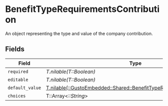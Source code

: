 # BenefitTypeRequirementsContribution

An object representing the type and value of the company contribution.


## Fields

| Field                                                                                                                                 | Type                                                                                                                                  | Required                                                                                                                              | Description                                                                                                                           |
| ------------------------------------------------------------------------------------------------------------------------------------- | ------------------------------------------------------------------------------------------------------------------------------------- | ------------------------------------------------------------------------------------------------------------------------------------- | ------------------------------------------------------------------------------------------------------------------------------------- |
| `required`                                                                                                                            | *T.nilable(T::Boolean)*                                                                                                               | :heavy_minus_sign:                                                                                                                    | N/A                                                                                                                                   |
| `editable`                                                                                                                            | *T.nilable(T::Boolean)*                                                                                                               | :heavy_minus_sign:                                                                                                                    | N/A                                                                                                                                   |
| `default_value`                                                                                                                       | [T.nilable(::GustoEmbedded::Shared::BenefitTypeRequirementsDefaultValue)](../../models/shared/benefittyperequirementsdefaultvalue.md) | :heavy_minus_sign:                                                                                                                    | N/A                                                                                                                                   |
| `choices`                                                                                                                             | T::Array<*::String*>                                                                                                                  | :heavy_minus_sign:                                                                                                                    | N/A                                                                                                                                   |